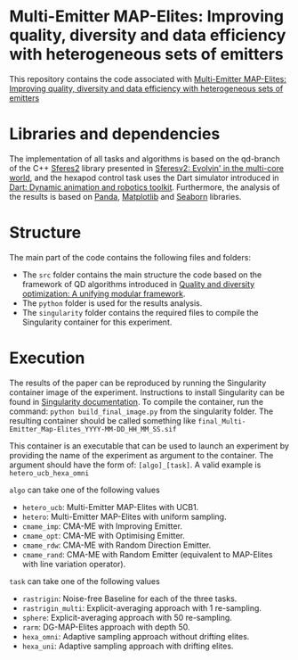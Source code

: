
# Multi-Emitter MAP-Elites: Improving quality, diversity and data efficiency with heterogeneous sets of emitters



This repository contains the code associated with [Multi-Emitter MAP-Elites: Improving quality, diversity and data efficiency with heterogeneous sets of emitters](https://arxiv.org/abs/2007.05352)

# Libraries and dependencies

The implementation of all tasks and algorithms is based on the qd-branch of the C++ [Sferes2](https://github.com/sferes2/sferes2)  library presented in [Sferesv2: Evolvin' in the multi-core world](https://ieeexplore.ieee.org/abstract/document/5586158/?casa_token=EhBJLkircvMAAAAA:ls8I90Y5H2vsJk5RxCYs8X1T9yZHDhDEz5S6g5gatOzETle1LK_ib8zwodx6t5J_-Uwq_YP9), and the hexapod  control task uses the Dart simulator introduced in [Dart: Dynamic animation and robotics toolkit](https://joss.theoj.org/papers/10.21105/joss.00500.pdf).
Furthermore, the analysis of the results is based on [Panda](https://pandas.pydata.org/), [Matplotlib](https://matplotlib.org/) and [Seaborn](https://seaborn.pydata.org/index.html) libraries.

# Structure

The main part of the code contains the following files and folders:
- The `src` folder contains the main structure the code based on the framework of QD algorithms introduced in [Quality and diversity optimization: A  unifying modular  framework](https://ieeexplore.ieee.org/abstract/document/7959075/). 
- The `python` folder is used for the results analysis.
- The `singularity` folder contains the required files to compile the Singularity container for this experiment.

# Execution

The results of the paper can be reproduced by running the Singularity container image of the experiment. Instructions to install Singularity can be found in [Singularity documentation](https://sylabs.io/guides/3.5/user-guide/quick_start.html#quick-installation-steps).
To compile the container, run the command: `python build_final_image.py` from the singularity folder.
The resulting container should be called something like `final_Multi-Emitter_Map-Elites_YYYY-MM-DD_HH_MM_SS.sif`

This container is an executable that can be used to launch an experiment by providing the name of the experiment as argument to the container. The argument should have the form of: `[algo]_[task]`. A valid example is `hetero_ucb_hexa_omni`

`algo` can take one of the following values
- `hetero_ucb`: Multi-Emitter MAP-Elites with UCB1.
- `hetero`: Multi-Emitter MAP-Elites with uniform sampling.
- `cmame_imp`: CMA-ME with Improving Emitter.
- `cmame_opt`: CMA-ME with Optimising Emitter.
- `cmame_rdw`: CMA-ME with Random Direction Emitter.
- `cmame_rand`: CMA-ME with Random Emitter (equivalent to MAP-Elites with line variation operator).

`task` can take one of the following values
- `rastrigin`: Noise-free Baseline for each of the three tasks.
- `rastrigin_multi`: Explicit-averaging approach with 1 re-sampling.
- `sphere`: Explicit-averaging approach with 50 re-sampling.
- `rarm`: DG-MAP-Elites approach with depth 50.
- `hexa_omni`: Adaptive sampling approach without drifting elites.
- `hexa_uni`: Adaptive sampling approach with drifting elites.




